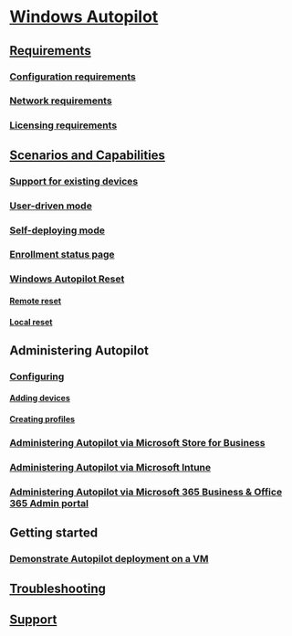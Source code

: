 # [Windows Autopilot](windows-autopilot.md)
## [Requirements](windows-autopilot-requirements.md)
### [Configuration requirements](windows-autopilot-requirements-configuration.md)
### [Network requirements](windows-autopilot-requirements-network.md)
### [Licensing requirements](windows-autopilot-requirements-licensing.md)
## [Scenarios and Capabilities](windows-autopilot-scenarios.md)
### [Support for existing devices](existing-devices.md)
### [User-driven mode](user-driven.md)
### [Self-deploying mode](self-deploying.md)
### [Enrollment status page](enrollment-status.md)
### [Windows Autopilot Reset](windows-autopilot-reset.md)
#### [Remote reset](windows-autopilot-reset-remote.md)
#### [Local reset](windows-autopilot-reset-local.md)
## Administering Autopilot
### [Configuring](configure-autopilot.md)
#### [Adding devices](add-devices.md)
#### [Creating profiles](profiles.md)
### [Administering Autopilot via Microsoft Store for Business](https://docs.microsoft.com/microsoft-store/add-profile-to-devices#manage-autopilot-deployment-profiles)
### [Administering Autopilot via Microsoft Intune](https://docs.microsoft.com/intune/enrollment-autopilot)
### [Administering Autopilot via Microsoft 365 Business & Office 365 Admin portal](https://support.office.com/article/Create-and-edit-Autopilot-profiles-5cf7139e-cfa1-4765-8aad-001af1c74faa)
## Getting started
### [Demonstrate Autopilot deployment on a VM](demonstrate-deployment-on-vm.md)
## [Troubleshooting](troubleshooting.md)
## [Support](autopilot-support.md)
